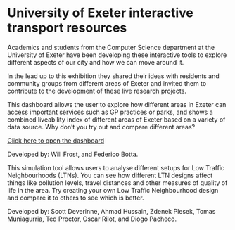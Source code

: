 # University of Exeter interactive transport resources

Academics and students from the Computer Science department at the University of Exeter have been developing these interactive tools to explore different aspects of our city and how we can move around it.

In the lead up to this exhibition they shared their ideas with residents and community groups from different areas of Exeter and invited them to contribute to the development of these live research projects.  

This dashboard allows the user to explore how different areas in Exeter can access important services such as GP practices or parks, and shows a combined liveability index of different areas of Exeter based on a variety of data source.  Why don’t you try out and compare different areas?

[Click here to open the dashboard](https://urban-liveability.me)

Developed by: Will Frost, and Federico Botta.
 
This simulation tool allows users to analyse different setups for Low Traffic Neighbourhoods (LTNs). You can see how different LTN designs affect things like pollution levels, travel distances and other measures of quality of life in the area. 
Try creating your own Low Traffic Neighbourhood design and compare it to others to see which is better.

Developed by: Scott Deverinne, Ahmad Hussain, Zdenek Plesek, Tomas Muniagurria, Ted Proctor, Oscar Rilot, and Diogo Pacheco.

